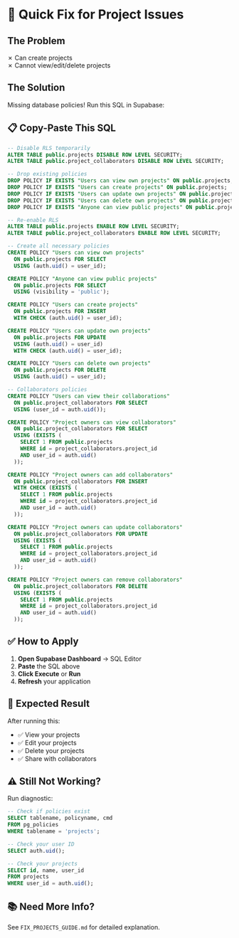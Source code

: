 # 🚀 Quick Fix for Project Issues

## The Problem
✗ Can create projects  
✗ Cannot view/edit/delete projects  

## The Solution
Missing database policies! Run this SQL in Supabase:

## 📋 Copy-Paste This SQL

```sql
-- Disable RLS temporarily
ALTER TABLE public.projects DISABLE ROW LEVEL SECURITY;
ALTER TABLE public.project_collaborators DISABLE ROW LEVEL SECURITY;

-- Drop existing policies
DROP POLICY IF EXISTS "Users can view own projects" ON public.projects;
DROP POLICY IF EXISTS "Users can create projects" ON public.projects;
DROP POLICY IF EXISTS "Users can update own projects" ON public.projects;
DROP POLICY IF EXISTS "Users can delete own projects" ON public.projects;
DROP POLICY IF EXISTS "Anyone can view public projects" ON public.projects;

-- Re-enable RLS
ALTER TABLE public.projects ENABLE ROW LEVEL SECURITY;
ALTER TABLE public.project_collaborators ENABLE ROW LEVEL SECURITY;

-- Create all necessary policies
CREATE POLICY "Users can view own projects"
  ON public.projects FOR SELECT
  USING (auth.uid() = user_id);

CREATE POLICY "Anyone can view public projects"
  ON public.projects FOR SELECT
  USING (visibility = 'public');

CREATE POLICY "Users can create projects"
  ON public.projects FOR INSERT
  WITH CHECK (auth.uid() = user_id);

CREATE POLICY "Users can update own projects"
  ON public.projects FOR UPDATE
  USING (auth.uid() = user_id)
  WITH CHECK (auth.uid() = user_id);

CREATE POLICY "Users can delete own projects"
  ON public.projects FOR DELETE
  USING (auth.uid() = user_id);

-- Collaborators policies
CREATE POLICY "Users can view their collaborations"
  ON public.project_collaborators FOR SELECT
  USING (user_id = auth.uid());

CREATE POLICY "Project owners can view collaborators"
  ON public.project_collaborators FOR SELECT
  USING (EXISTS (
    SELECT 1 FROM public.projects 
    WHERE id = project_collaborators.project_id 
    AND user_id = auth.uid()
  ));

CREATE POLICY "Project owners can add collaborators"
  ON public.project_collaborators FOR INSERT
  WITH CHECK (EXISTS (
    SELECT 1 FROM public.projects 
    WHERE id = project_collaborators.project_id 
    AND user_id = auth.uid()
  ));

CREATE POLICY "Project owners can update collaborators"
  ON public.project_collaborators FOR UPDATE
  USING (EXISTS (
    SELECT 1 FROM public.projects 
    WHERE id = project_collaborators.project_id 
    AND user_id = auth.uid()
  ));

CREATE POLICY "Project owners can remove collaborators"
  ON public.project_collaborators FOR DELETE
  USING (EXISTS (
    SELECT 1 FROM public.projects 
    WHERE id = project_collaborators.project_id 
    AND user_id = auth.uid()
  ));
```

## ✅ How to Apply

1. **Open Supabase Dashboard** → SQL Editor
2. **Paste** the SQL above
3. **Click Execute** or **Run**
4. **Refresh** your application

## 🎯 Expected Result
After running this:
- ✅ View your projects
- ✅ Edit your projects  
- ✅ Delete your projects
- ✅ Share with collaborators

## ⚠️ Still Not Working?

Run diagnostic:
```sql
-- Check if policies exist
SELECT tablename, policyname, cmd 
FROM pg_policies 
WHERE tablename = 'projects';

-- Check your user ID
SELECT auth.uid();

-- Check your projects
SELECT id, name, user_id 
FROM projects 
WHERE user_id = auth.uid();
```

## 📚 Need More Info?
See `FIX_PROJECTS_GUIDE.md` for detailed explanation.
